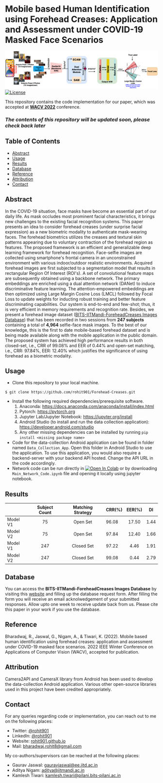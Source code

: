 # Mobile based Human Identification using Forehead Creases: Application and Assessment under COVID-19 Masked Face Scenarios
![Our Pipeline](Pipeline.png)
[![License](http://img.shields.io/:license-mit-blue.svg?style=flat-square)](http://badges.mit-license.org)

This repository contains the code implementation for our paper, which was accepted at **[WACV 2022](https://wacv2022.thecvf.com)** conference.

### *The contents of this repository will be updated soon, please check back later*

## Table of Contents
- [Abstract](#abstract)
- [Usage](#usage)
- [Results](#results)
- [Database](#database)
- [Reference](#reference)
- [Attribution](#attribution)
- [Contact](#contact)

## Abstract
In the COVID-19 situation, face masks have become an essential part of our daily life. As mask occludes most prominent facial characteristics, it brings new challenges to the existing facial recognition systems. This paper presents an idea to consider forehead creases (under surprise facial expression) as a new biometric modality to authenticate mask-wearing faces. The forehead biometrics utilizes the creases and textural skin patterns appearing due to voluntary contraction of the forehead region as features. The proposed framework is an efficient and generalizable deep learning framework for forehead recognition. Face-selfie images are collected using smartphone's frontal camera in an unconstrained environment with various indoor/outdoor realistic environments. Acquired forehead images are first subjected to a segmentation model that results in rectangular Region Of Interest (ROI's). A set of convolutional feature maps are subsequently obtained using a backbone network. The primary embeddings are enriched using a dual attention network (DANet) to induce discriminative feature learning. The attention-empowered embeddings are then optimized using Large Margin Cosine Loss (LMCL) followed by Focal Loss to update weights for inducting robust training and better feature discriminating capabilities. Our system is end-to-end and few-shot; thus, it is very efficient in memory requirements and recognition rate. Besides, we present a forehead image dataset ([BITS-IITMandi-ForeheadCreases Images Database](http://ktiwari.in/projects/foreheadcreases/)) that has been recorded in two sessions from **247 subjects** containing a total of **4,964** selfie-face mask images. To the best of our knowledge, this is the first to date mobile-based forehead dataset and is being made available along with the mobile application in the public domain. The proposed system has achieved high performance results in both closed-set, i.e., CRR of 99.08% and EER of 0.44% and open-set matching, i.e., CRR: 97.84%, EER: 12.40% which justifies the significance of using forehead as a biometric modality.

## Usage
- Clone this repository to your local machine. 
```shell
$ git clone https://github.com/rohit901/Forehead-Creases.git
```
- Install the following required dependencies/prerequisite software.
  1. Anaconda: https://docs.anaconda.com/anaconda/install/index.html
  2. Pytorch: https://pytorch.org
  3. Jupyter Lab/Jupyter Notebook: https://jupyter.org/install
  4. Android Studio (to install and run the data collection application): https://developer.android.com/studio
  5. Any other missing dependencies can be installed by running `pip install <missing package name>`
- Code for the data-collection Android application can be found in folder named `Data_Collection_App`. Open this folder in Android Studio to use the application. To use this application, you would also require a backend-server with your backend API hosted. Change the API URL in the code accordingly.
- Network code can be run directly in [![Open In Colab](https://colab.research.google.com/assets/colab-badge.svg)](https://colab.research.google.com/github/rohit901/ForeheadCreases/blob/main/Main_Network_Code.ipynb) or by downloading `Main_Network_Code.ipynb` file and opening it locally using jupyter notebook.

## Results
|          | Subject Count | Matching Strategy | CRR(%) | EER(%) | DI   |
|----------|:-------------:|:-----------------:|--------|:------:|------|
| Model V1 |       75      |      Open Set     |  96.08 |  17.50 | 1.44 |
| Model V2 |       75      |      Open Set     |  97.84 |  12.40 | 1.66 |
| Model V1 |      247      |     Closed Set    |  97.22 |  4.46  | 1.91 |
| Model V2 |      247      |     Closed Set    |  99.08 |  0.44  | 2.79 |

## Database
You can access the **BITS-IITMandi-ForeheadCreases Images Database** by visiting this [website](http://ktiwari.in/projects/foreheadcreases/) and filling up the database request form. After filling the form you will receive an email acknolwedgement of your submitted responses. Allow upto one week to receive update back from us. Please cite this paper in your work if you use the database.

## Reference
Bharadwaj, R., Jaswal, G., Nigam, A., & Tiwari, K. (2022). Mobile based human identification using forehead creases: application and assessment under COVID-19 masked face scenarios. 2022 IEEE Winter Conference on Applications of Computer Vision (WACV), accepted for publication. 

## Attribution
Camera2API and CameraX library from Android has been used to develop the data-collection Android application. Various other open-source libraries used in this project have been credited appropriately. 

## Contact
For any queries regarding code or implementation, you can reach out to me on the following places:
- Twitter: [@rohit901](https://twitter.com/rohit901)
- LinkedIn: [@rohit901](https://www.linkedin.com/in/rohit901/)
- Website: [rohit901.github.io](https://rohit901.github.io)
- Mail: [bharadwaj.rohit8@gmail.com](mailto:bharadwaj.rohit8@gmail.com)

My co-authors/supervisors can be reached at the following places:
- Gaurav Jaswal: gauravjaswal@ee.iitd.ac.in
- Aditya Nigam: aditya@iitmandi.ac.in
- Kamlesh Tiwari: kamlesh.tiwari@pilani.bits-pilani.ac.in
